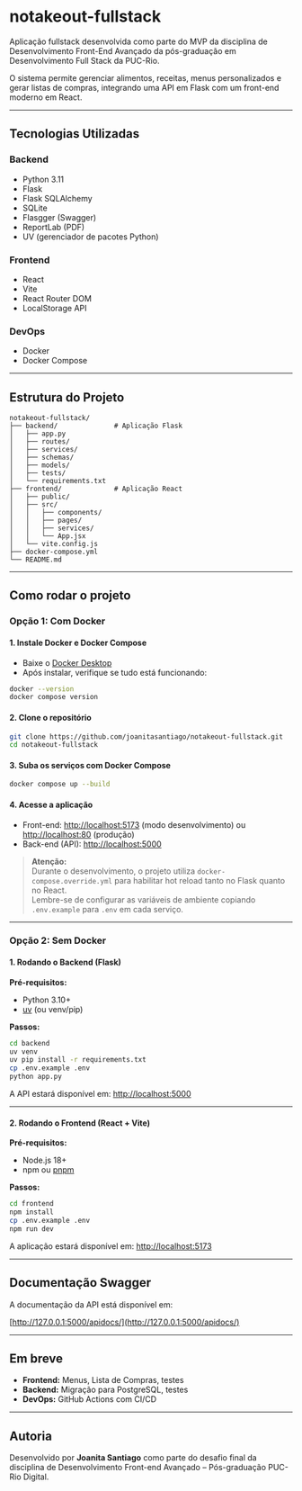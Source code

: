 # notakeout-fullstack

Aplicação fullstack desenvolvida como parte do MVP da disciplina de Desenvolvimento Front-End Avançado da pós-graduação em Desenvolvimento Full Stack da PUC-Rio.

O sistema permite gerenciar alimentos, receitas, menus personalizados e gerar listas de compras, integrando uma API em Flask com um front-end moderno em React.

---

## Tecnologias Utilizadas

### Backend
- Python 3.11
- Flask
- Flask SQLAlchemy
- SQLite
- Flasgger (Swagger)
- ReportLab (PDF)
- UV (gerenciador de pacotes Python)

### Frontend
- React
- Vite
- React Router DOM
- LocalStorage API

### DevOps
- Docker
- Docker Compose

---

## Estrutura do Projeto

```
notakeout-fullstack/
├── backend/              # Aplicação Flask
│   ├── app.py
│   ├── routes/
│   ├── services/
│   ├── schemas/
│   ├── models/
│   ├── tests/
│   └── requirements.txt
├── frontend/             # Aplicação React
│   ├── public/
│   ├── src/
│   │   ├── components/
│   │   ├── pages/
│   │   ├── services/
│   │   └── App.jsx
│   └── vite.config.js
├── docker-compose.yml
└── README.md
```

---

## Como rodar o projeto

### Opção 1: Com Docker

#### 1. Instale Docker e Docker Compose

- Baixe o [Docker Desktop](https://www.docker.com/products/docker-desktop/)
- Após instalar, verifique se tudo está funcionando:

```bash
docker --version
docker compose version
```

#### 2. Clone o repositório

```bash
git clone https://github.com/joanitasantiago/notakeout-fullstack.git
cd notakeout-fullstack
```

#### 3. Suba os serviços com Docker Compose

```bash
docker compose up --build
```

#### 4. Acesse a aplicação

- Front-end: [http://localhost:5173](http://localhost:5173) (modo desenvolvimento) ou [http://localhost:80](http://localhost:80) (produção)
- Back-end (API): [http://localhost:5000](http://localhost:5000)

> **Atenção:**  
> Durante o desenvolvimento, o projeto utiliza `docker-compose.override.yml` para habilitar hot reload tanto no Flask quanto no React.  
> Lembre-se de configurar as variáveis de ambiente copiando `.env.example` para `.env` em cada serviço.

---

### Opção 2: Sem Docker

#### 1. Rodando o Backend (Flask)

**Pré-requisitos:**
- Python 3.10+
- [uv](https://github.com/astral-sh/uv) (ou venv/pip)

**Passos:**
```bash
cd backend
uv venv
uv pip install -r requirements.txt
cp .env.example .env
python app.py
```
A API estará disponível em: [http://localhost:5000](http://localhost:5000)

---

#### 2. Rodando o Frontend (React + Vite)

**Pré-requisitos:**
- Node.js 18+
- npm ou [pnpm](https://pnpm.io/)

**Passos:**
```bash
cd frontend
npm install
cp .env.example .env
npm run dev
```
A aplicação estará disponível em: [http://localhost:5173](http://localhost:5173)

---

## Documentação Swagger

A documentação da API está disponível em:

[http://127.0.0.1:5000/apidocs/](http://127.0.0.1:5000/apidocs/)

---

## Em breve

- **Frontend:** Menus, Lista de Compras, testes
- **Backend:** Migração para PostgreSQL, testes
- **DevOps:** GitHub Actions com CI/CD

---

## Autoria

Desenvolvido por **Joanita Santiago** como parte do desafio final da disciplina de Desenvolvimento Front-end Avançado – Pós-graduação PUC-Rio Digital.